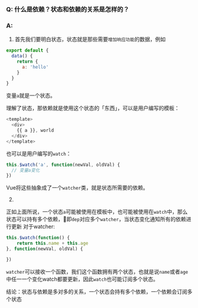 ### Q: 什么是依赖？状态和依赖的关系是怎样的？

### A:
1. 首先我们要明白状态，状态就是那些需要`增加响应功能`的数据，例如
```js
export default {
  data() {
    return {
      a: 'hello'
    }
  }
}
```
变量`a`就是一个状态。

理解了状态，那依赖就是使用这个状态的「东西」，可以是用户编写的模板：
```js
<template>
  <div>
    {{ a }}, world
  </div>
</template>
```
也可以是用户编写的`watch`：

```js
this.$watch('a', function(newVal, oldVal) {
  // 变量a变化
})
```

Vue将这些抽象成了一个`watcher`类，就是状态所需要的依赖。

2. 
正如上面所说，一个状态`a`可能被使用在模板中，也可能被使用在`watch`中，那么状态可以持有多个依赖，即`dep`对应多个`watcher`，当状态变化通知所有的依赖进行更新
对于watcher:

```js
this.$watch(function() {
	return this.name + this.age
}, function(newVal, oldVal) {

})
```

`watcher`可以接收一个函数，我们这个函数拥有两个状态，也就是说`name`或者`age`中任一一个变化watch都要更新，因此`watch`也可能订阅多个状态。

结论：状态与依赖是多对多的关系，一个状态会持有多个依赖，一个依赖会订阅多个状态

